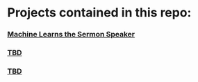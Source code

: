 # Projects contained in this repo:

### [Machine Learns the Sermon Speaker](Project-1/)

### [TBD]()

### [TBD]()
